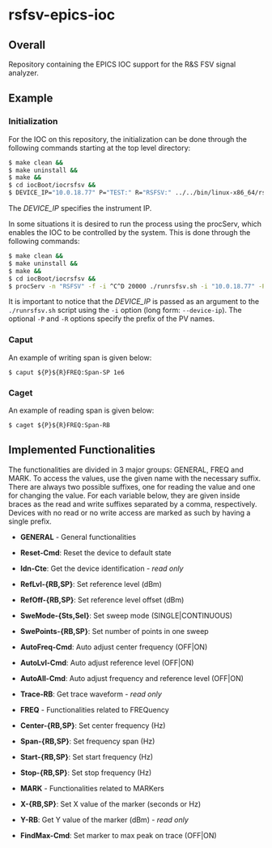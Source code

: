 # rsfsv-epics-ioc

## Overall

Repository containing the EPICS IOC support for the R&S FSV signal
analyzer.

## Example

### Initialization

For the IOC on this repository, the initialization can be done through
the following commands starting at the top level directory:


```sh
$ make clean &&
$ make uninstall &&
$ make &&
$ cd iocBoot/iocrsfsv &&
$ DEVICE_IP="10.0.18.77" P="TEST:" R="RSFSV:" ../../bin/linux-x86_64/rsfsv ./strsfsv.cmd
```

The *DEVICE_IP* specifies the instrument IP.

In some situations it is desired to run the process using the procServ,
which enables the IOC to be controlled by the system. This is done
through the following commands:

```sh
$ make clean &&
$ make uninstall &&
$ make &&
$ cd iocBoot/iocrsfsv &&
$ procServ -n "RSFSV" -f -i ^C^D 20000 ./runrsfsv.sh -i "10.0.18.77" -P "TEST:" -R "RSFSV:"
```

It is important to notice that the *DEVICE_IP* is passed as an argument to the
`./runrsfsv.sh` script using the `-i` option (long form: `--device-ip`). The optional
`-P` and `-R` options specify the prefix of the PV names.


### Caput

An example of writing span is given below:

```
$ caput ${P}${R}FREQ:Span-SP 1e6
```

### Caget

An example of reading span is given below:

```
$ caget ${P}${R}FREQ:Span-RB
```

## Implemented Functionalities

The functionalities are divided in 3 major groups: GENERAL, FREQ and
MARK. To access the values, use the given name with the necessary suffix. There
are always two possible suffixes, one for reading the value and one for changing
the value. For each variable below, they are given inside braces as the read and
write suffixes separated by a comma, respectively. Devices with no read or no
write access are marked as such by having a single prefix.

- **GENERAL** - General functionalities
 - **Reset-Cmd**: Reset the device to default state
 - **Idn-Cte**: Get the device identification - *read only*
 - **RefLvl-{RB,SP}**: Set reference level (dBm)
 - **RefOff-{RB,SP}**: Set reference level offset (dBm)
 - **SweMode-{Sts,Sel}**: Set sweep mode (SINGLE|CONTINUOUS)
 - **SwePoints-{RB,SP}**: Set number of points in one sweep
 - **AutoFreq-Cmd**: Auto adjust center frequency (OFF|ON)
 - **AutoLvl-Cmd**: Auto adjust reference level (OFF|ON)
 - **AutoAll-Cmd**: Auto adjust frequency and reference level (OFF|ON)
 - **Trace-RB**: Get trace waveform - *read only*

- **FREQ** - Functionalities related to FREQuency
 - **Center-{RB,SP}**: Set center frequency (Hz)
 - **Span-{RB,SP}**: Set frequency span (Hz)
 - **Start-{RB,SP}**: Set start frequency (Hz)
 - **Stop-{RB,SP}**: Set stop frequency (Hz)

- **MARK** - Functionalities related to MARKers
 - **X-{RB,SP}**: Set X value of the marker (seconds or Hz)
 - **Y-RB**: Get Y value of the marker (dBm) - *read only*
 - **FindMax-Cmd**: Set marker to max peak on trace (OFF|ON)
